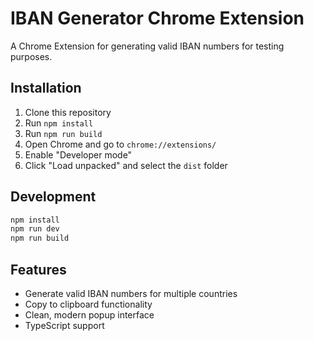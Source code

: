 # IBAN Generator Chrome Extension

A Chrome Extension for generating valid IBAN numbers for testing purposes.

## Installation

1. Clone this repository
2. Run `npm install`
3. Run `npm run build`
4. Open Chrome and go to `chrome://extensions/`
5. Enable "Developer mode"
6. Click "Load unpacked" and select the `dist` folder

## Development

```bash
npm install
npm run dev
npm run build
```

## Features

- Generate valid IBAN numbers for multiple countries
- Copy to clipboard functionality
- Clean, modern popup interface
- TypeScript support
